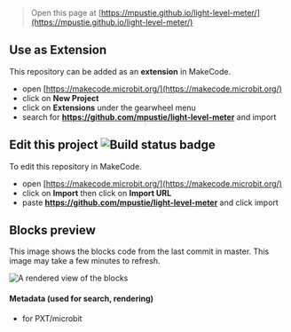 
> Open this page at [https://mpustie.github.io/light-level-meter/](https://mpustie.github.io/light-level-meter/)

## Use as Extension

This repository can be added as an **extension** in MakeCode.

* open [https://makecode.microbit.org/](https://makecode.microbit.org/)
* click on **New Project**
* click on **Extensions** under the gearwheel menu
* search for **https://github.com/mpustie/light-level-meter** and import

## Edit this project ![Build status badge](https://github.com/mpustie/light-level-meter/workflows/MakeCode/badge.svg)

To edit this repository in MakeCode.

* open [https://makecode.microbit.org/](https://makecode.microbit.org/)
* click on **Import** then click on **Import URL**
* paste **https://github.com/mpustie/light-level-meter** and click import

## Blocks preview

This image shows the blocks code from the last commit in master.
This image may take a few minutes to refresh.

![A rendered view of the blocks](https://github.com/mpustie/light-level-meter/raw/master/.github/makecode/blocks.png)

#### Metadata (used for search, rendering)

* for PXT/microbit
<script src="https://makecode.com/gh-pages-embed.js"></script><script>makeCodeRender("{{ site.makecode.home_url }}", "{{ site.github.owner_name }}/{{ site.github.repository_name }}");</script>
